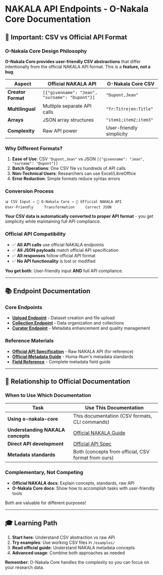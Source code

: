 # NAKALA API Endpoints - O-Nakala Core Documentation

## 🎯 Important: CSV vs Official API Format

### **O-Nakala Core Design Philosophy**

**O-Nakala Core provides user-friendly CSV abstractions** that differ intentionally from the official NAKALA API format. This is a **feature, not a bug**.

| Aspect | Official NAKALA API | O-Nakala Core CSV |
|--------|-------------------|------------------|
| **Creator Format** | `[{"givenname": "Jean", "surname": "Dupont"}]` | `"Dupont,Jean"` |
| **Multilingual** | Multiple separate API calls | `"fr:Titre\|en:Title"` |
| **Arrays** | JSON array structures | `"item1;item2;item3"` |
| **Complexity** | Raw API power | User-friendly simplicity |

### **Why Different Formats?**

1. **Ease of Use**: CSV `"Dupont,Jean"` vs JSON `[{"givenname": "Jean", "surname": "Dupont"}]`
2. **Batch Operations**: One CSV file vs hundreds of API calls
3. **Non-Technical Users**: Researchers can use Excel/LibreOffice
4. **Error Reduction**: Simple formats reduce syntax errors

### **Conversion Process**

```
📊 CSV Input → 🔄 O-Nakala Core → 📡 Official NAKALA API
User-Friendly     Transformation     Correct JSON
```

**Your CSV data is automatically converted to proper API format** - you get simplicity while maintaining full API compliance.

### **Official API Compatibility**

- ✅ **All API calls** use official NAKALA endpoints
- ✅ **All JSON payloads** match official API specification  
- ✅ **All responses** follow official API format
- ✅ **No API functionality** is lost or modified

**You get both**: User-friendly input **AND** full API compliance.

---

## 📚 Endpoint Documentation

### Core Endpoints
- **[Upload Endpoint](upload-endpoint/)** - Dataset creation and file upload
- **[Collection Endpoint](collection-endpoint/)** - Data organization and collections  
- **[Curator Endpoint](curator-endpoint/)** - Metadata enhancement and quality management

### Reference Materials
- **[Official API Specification](/api/nakala-apitest.json)** - Raw NAKALA API (for reference)
- **[Official Metadata Guide](/api/guide_description.md)** - Huma-Num's metadata standards
- **[Field Reference](curator-field-reference.md)** - Complete metadata field guide

---

## 🔗 Relationship to Official Documentation

### **When to Use Which Documentation**

| Task | Use This Documentation |
|------|----------------------|
| **Using o-nakala-core** | This documentation (CSV formats, CLI commands) |
| **Understanding NAKALA concepts** | [Official NAKALA Guide](/api/guide_description.md) |
| **Direct API development** | [Official API Spec](/api/nakala-apitest.json) |
| **Metadata standards** | Both (concepts from official, CSV format from ours) |

### **Complementary, Not Competing**

- **Official NAKALA docs**: Explain concepts, standards, raw API
- **O-Nakala Core docs**: Show how to accomplish tasks with user-friendly tools

Both are valuable for different purposes!

---

## 🎓 Learning Path

1. **Start here**: Understand CSV abstraction vs raw API
2. **Try examples**: Use working CSV files in `/examples/`
3. **Read official guide**: Understand NAKALA metadata concepts  
4. **Advanced usage**: Combine both approaches as needed

**Remember**: O-Nakala Core handles the complexity so you can focus on your research data.
